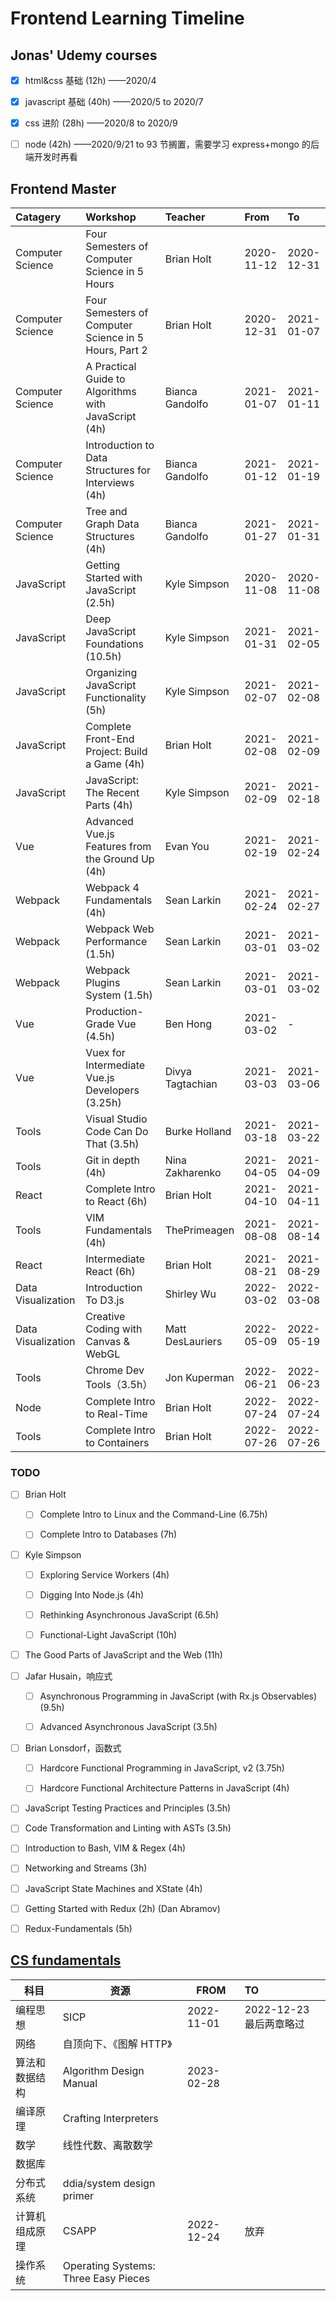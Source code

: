 # Frontend Learning Timeline

## Jonas' Udemy courses

- [x] html\&css 基础 (12h) ——2020/4

- [x] javascript 基础 (40h) ——2020/5 to 2020/7

- [x] css 进阶 (28h) ——2020/8 to 2020/9

- [ ] node (42h) ——2020/9/21 to 93 节搁置，需要学习 express+mongo 的后端开发时再看

## Frontend Master

| Catagery           | Workshop                                              | Teacher          | From       | To         |
| :----------------- | :---------------------------------------------------- | :--------------- | :--------- | :--------- |
| Computer Science   | Four Semesters of Computer Science in 5 Hours         | Brian Holt       | 2020-11-12 | 2020-12-31 |
| Computer Science   | Four Semesters of Computer Science in 5 Hours, Part 2 | Brian Holt       | 2020-12-31 | 2021-01-07 |
| Computer Science   | A Practical Guide to Algorithms with JavaScript (4h)  | Bianca Gandolfo  | 2021-01-07 | 2021-01-11 |
| Computer Science   | Introduction to Data Structures for Interviews (4h)   | Bianca Gandolfo  | 2021-01-12 | 2021-01-19 |
| Computer Science   | Tree and Graph Data Structures (4h)                   | Bianca Gandolfo  | 2021-01-27 | 2021-01-31 |
| JavaScript         | Getting Started with JavaScript (2.5h)                | Kyle Simpson     | 2020-11-08 | 2020-11-08 |
| JavaScript         | Deep JavaScript Foundations (10.5h)                   | Kyle Simpson     | 2021-01-31 | 2021-02-05 |
| JavaScript         | Organizing JavaScript Functionality (5h)              | Kyle Simpson     | 2021-02-07 | 2021-02-08 |
| JavaScript         | Complete Front-End Project: Build a Game (4h)         | Brian Holt       | 2021-02-08 | 2021-02-09 |
| JavaScript         | JavaScript: The Recent Parts (4h)                     | Kyle Simpson     | 2021-02-09 | 2021-02-18 |
| Vue                | Advanced Vue.js Features from the Ground Up (4h)      | Evan You         | 2021-02-19 | 2021-02-24 |
| Webpack            | Webpack 4 Fundamentals (4h)                           | Sean Larkin      | 2021-02-24 | 2021-02-27 |
| Webpack            | Webpack Web Performance (1.5h)                        | Sean Larkin      | 2021-03-01 | 2021-03-02 |
| Webpack            | Webpack Plugins System (1.5h)                         | Sean Larkin      | 2021-03-01 | 2021-03-02 |
| Vue                | Production-Grade Vue (4.5h)                           | Ben Hong         | 2021-03-02 | -          |
| Vue                | Vuex for Intermediate Vue.js Developers (3.25h)       | Divya Tagtachian | 2021-03-03 | 2021-03-06 |
| Tools              | Visual Studio Code Can Do That (3.5h)                 | Burke Holland    | 2021-03-18 | 2021-03-22 |
| Tools              | Git in depth (4h)                                     | Nina Zakharenko  | 2021-04-05 | 2021-04-09 |
| React              | Complete Intro to React (6h)                          | Brian Holt       | 2021-04-10 | 2021-04-11 |
| Tools              | VIM Fundamentals (4h)                                 | ThePrimeagen     | 2021-08-08 | 2021-08-14 |
| React              | Intermediate React (6h)                               | Brian Holt       | 2021-08-21 | 2021-08-29 |
| Data Visualization | Introduction To D3.js                                 | Shirley Wu       | 2022-03-02 | 2022-03-08 |
| Data Visualization | Creative Coding with Canvas & WebGL                   | Matt DesLauriers | 2022-05-09 | 2022-05-19 |
| Tools              | Chrome Dev Tools（3.5h）                              | Jon Kuperman     | 2022-06-21 | 2022-06-23 |
| Node               | Complete Intro to Real-Time                           | Brian Holt       | 2022-07-24 | 2022-07-24 |
| Tools              | Complete Intro to Containers                          | Brian Holt       | 2022-07-26 | 2022-07-26 |

### TODO

- [ ] Brian Holt

  - [ ] Complete Intro to Linux and the Command-Line (6.75h)

  - [ ] Complete Intro to Databases (7h)

- [ ] Kyle Simpson

  - [ ] Exploring Service Workers (4h)

  - [ ] Digging Into Node.js (4h)

  - [ ] Rethinking Asynchronous JavaScript (6.5h)

  - [ ] Functional-Light JavaScript (10h)

- [ ] The Good Parts of JavaScript and the Web (11h)

- [ ] Jafar Husain，响应式

  - [ ] Asynchronous Programming in JavaScript (with Rx.js Observables) (9.5h)

  - [ ] Advanced Asynchronous JavaScript (3.5h)

- [ ] Brian Lonsdorf，函数式

  - [ ] Hardcore Functional Programming in JavaScript, v2 (3.75h)

  - [ ] Hardcore Functional Architecture Patterns in JavaScript (4h)

- [ ] JavaScript Testing Practices and Principles (3.5h)

- [ ] Code Transformation and Linting with ASTs (3.5h)

- [ ] Introduction to Bash, VIM & Regex (4h)

- [ ] Networking and Streams (3h)

- [ ] JavaScript State Machines and XState (4h)

- [ ] Getting Started with Redux (2h) (Dan Abramov)

- [ ] Redux-Fundamentals (5h)

## [CS fundamentals](https://teachyourselfcs.com/)

| 科目           | 资源                                 | FROM       | TO                      |
| -------------- | ------------------------------------ | ---------- | :---------------------- |
| 编程思想       | SICP                                 | 2022-11-01 | 2022-12-23 最后两章略过 |
| 网络           | 自顶向下、《图解 HTTP》              |            |                         |
| 算法和数据结构 | Algorithm Design Manual              | 2023-02-28 |                         |
| 编译原理       | Crafting Interpreters                |            |                         |
| 数学           | 线性代数、离散数学                   |            |                         |
| 数据库         |                                      |            |                         |
| 分布式系统     | ddia/system design primer            |            |                         |
| 计算机组成原理 | CSAPP                                | 2022-12-24 | 放弃                    |
| 操作系统       | Operating Systems: Three Easy Pieces |            |                         |
